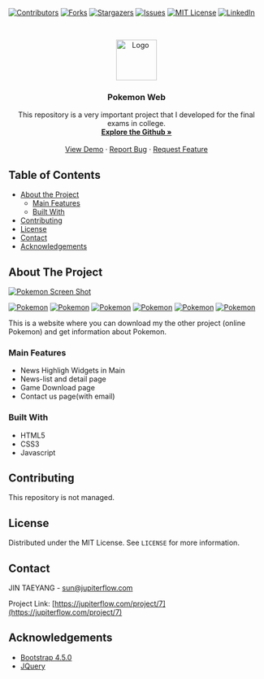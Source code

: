 [![Contributors][contributors-shield]][contributors-url]
[![Forks][forks-shield]][forks-url]
[![Stargazers][stars-shield]][stars-url]
[![Issues][issues-shield]][issues-url]
[![MIT License][license-shield]][license-url]
[![LinkedIn][linkedin-shield]][linkedin-url]



<!-- PROJECT LOGO -->
<br />
<p align="center">
  <a href="https://github.com/960813/pokemon-web">
    <img src="https://github.com/960813/pokemon-web/blob/master/_data/README.png?raw=true" alt="Logo" width="80" height="80">
  </a>

  <h3 align="center">Pokemon Web</h3>

  <p align="center">
    This repository is a very important project that I developed for the final exams in college.    
    <br />
    <a href="https://github.com/960813/pokemon-web"><strong>Explore the Github »</strong></a>
    <br />
    <br />
    <a href="http://ync.jupiterflow.com/pokemon-web">View Demo</a>
    ·
    <a href="https://github.com/960813/pokemon-web/issues">Report Bug</a>
    ·
    <a href="https://github.com/960813/pokemon-web/issues">Request Feature</a>
  </p>
</p>


<!-- TABLE OF CONTENTS -->
## Table of Contents

* [About the Project](#about-the-project)
  * [Main Features](#main-features)
  * [Built With](#built-with)
* [Contributing](#contributing)
* [License](#license)
* [Contact](#contact)
* [Acknowledgements](#acknowledgements)



<!-- ABOUT THE PROJECT -->
## About The Project
[![Pokemon Screen Shot][product-screenshot]](https://jupiterflow.com/project/7)

[![Pokemon](https://github.com/960813/pokemon-web/blob/master/_data/001.png?raw=true)](https://jupiterflow.com/project/7)
[![Pokemon](https://github.com/960813/pokemon-web/blob/master/_data/002.png?raw=true)](https://jupiterflow.com/project/7)
[![Pokemon](https://github.com/960813/pokemon-web/blob/master/_data/003.png?raw=true)](https://jupiterflow.com/project/7)
[![Pokemon](https://github.com/960813/pokemon-web/blob/master/_data/004.png?raw=true)](https://jupiterflow.com/project/7)
[![Pokemon](https://github.com/960813/pokemon-web/blob/master/_data/005.png?raw=true)](https://jupiterflow.com/project/7)
[![Pokemon](https://github.com/960813/pokemon-web/blob/master/_data/006.png?raw=true)](https://jupiterflow.com/project/7)

This is a website where you can download my the other project (online Pokemon) and get information about Pokemon.
### Main Features
* News Highligh Widgets in Main
* News-list and detail page
* Game Download page
* Contact us page(with email)

### Built With
* HTML5
* CSS3
* Javascript

<!-- CONTRIBUTING -->
## Contributing
This repository is not managed.

<!-- LICENSE -->
## License
Distributed under the MIT License. See `LICENSE` for more information.

<!-- CONTACT -->
## Contact
JIN TAEYANG - sun@jupiterflow.com

Project Link: [https://jupiterflow.com/project/7](https://jupiterflow.com/project/7)


<!-- ACKNOWLEDGEMENTS -->
## Acknowledgements
* [Bootstrap 4.5.0](https://getbootstrap.com/)
* [JQuery](https://jquery.com/)


<!-- MARKDOWN LINKS & IMAGES -->
<!-- https://www.markdownguide.org/basic-syntax/#reference-style-links -->
[contributors-shield]: https://img.shields.io/github/contributors/960813/pokemon-web?style=flat-square
[contributors-url]: https://github.com/960813/pokemon-web/graphs/contributors

[forks-shield]: https://img.shields.io/github/forks/960813/pokemon-web?style=flat-square
[forks-url]: https://github.com/960813/pokemon-web/network/members

[stars-shield]: https://img.shields.io/github/stars/960813/pokemon-web?style=flat-square
[stars-url]: https://github.com/960813/pokemon-web/stargazers

[issues-shield]: https://img.shields.io/github/issues/960813/pokemon-web?style=flat-square
[issues-url]: https://github.com/960813/pokemon-web/issues

[license-shield]: https://img.shields.io/github/license/960813/pokemon-web?style=flat-square
[license-url]: https://github.com/960813/pokemon-web/blob/master/LICENSE

[linkedin-shield]: https://img.shields.io/badge/-LinkedIn-black.svg?style=flat-square&logo=linkedin&colorB=555
[linkedin-url]: https://linkedin.com/in/jupiterflow

[product-screenshot]: https://github.com/960813/pokemon-web/blob/master/_data/000.png?raw=true